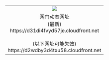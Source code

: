 ﻿<table>
  <tr></tr>
  <tr><td colspan=2 align=center><img src="https://d31di4fvyd57je.cloudfront.net/Up/oGate.jpg" /></td></tr>
  <tr><td colspan=2 align=center>网门动态网址<br/>(最新)
<br>https://d31di4fvyd57je.cloudfront.net
<br/><br/>(以下网址可能失效)
<br>https://d2wdby3d4txu58.cloudfront.net
    </td>
  </tr>
</table>
